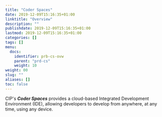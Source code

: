```yaml
---
title: "Coder Spaces"
date: 2019-12-09T15:16:35+01:00
linktitle: "Overview"
description: ""
publishdate: 2019-12-09T15:16:35+01:00
lastmod: 2019-12-09T15:16:35+01:00
categories: []
tags: []
menu:
  docs:
    identifier: prb-cs-ovw
    parent: "prd-cs"
    weight: 10
weight: 00
slug: ""
aliases: []
toc: false
---
```


CIP's ***Coder Spaces*** provides a cloud-based Integrated Development Environment (IDE), allowing developers to develop from anywhere, at any time, using any device.

